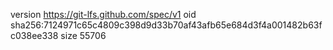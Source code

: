 version https://git-lfs.github.com/spec/v1
oid sha256:7124971c65c4809c398d9d33b70af43afb65e684d3f4a001482b63fc038ee338
size 55706
